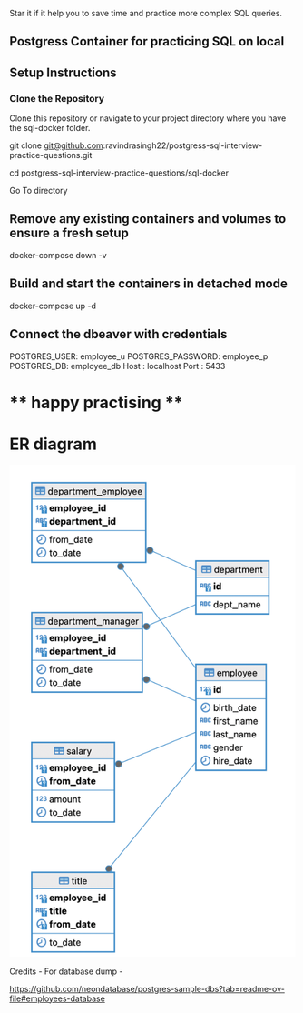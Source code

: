Star it if it help you to save time and practice more complex SQL queries.

## Postgress Container for practicing SQL on local



## Setup Instructions
###  Clone the Repository
Clone this repository or navigate to your project directory where you have the sql-docker folder.


git clone git@github.com:ravindrasingh22/postgress-sql-interview-practice-questions.git


cd postgress-sql-interview-practice-questions/sql-docker


Go To directory

## Remove any existing containers and volumes to ensure a fresh setup
docker-compose down -v

## Build and start the containers in detached mode
docker-compose up -d

## Connect the dbeaver with credentials

POSTGRES_USER: employee_u
POSTGRES_PASSWORD: employee_p
POSTGRES_DB: employee_db
Host : localhost
Port : 5433

# ** happy practising ** #



# ER diagram

![ER Diagram](sql-docker/er-diagram.png)


Credits - For database dump -

https://github.com/neondatabase/postgres-sample-dbs?tab=readme-ov-file#employees-database
